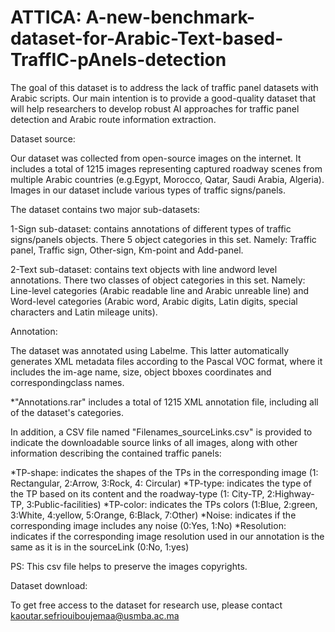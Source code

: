 # ATTICA: A-new-benchmark-dataset-for-Arabic-Text-based-TraffIC-pAnels-detection

The goal of this dataset is to address  the  lack  of  traffic  panel datasets with Arabic scripts. Our main intention is to provide a  good-quality  dataset  that  will  help  researchers  to  develop robust  AI  approaches  for  traffic  panel  detection  and  Arabic route information extraction. 

Dataset source:

Our  dataset  was  collected  from  open-source  images  on the  internet.  It  includes  a  total  of  1215  images  representing captured roadway scenes from multiple Arabic countries (e.g.Egypt,  Morocco,  Qatar,  Saudi  Arabia,  Algeria).  Images  in our  dataset  include  various  types  of  traffic  signs/panels.

The dataset contains two major sub-datasets:

1-Sign sub-dataset: contains annotations of different types of traffic signs/panels objects. There 5 object categories in this set. Namely: Traffic panel, Traffic sign, Other-sign, Km-point and Add-panel.

2-Text  sub-dataset:  contains  text  objects  with  line  andword level annotations. There two classes of object categories in this set. Namely: Line-level categories (Arabic readable line and Arabic unreable line) and Word-level categories (Arabic word, Arabic digits, Latin digits, special characters and Latin mileage units).

Annotation:

The dataset was annotated using Labelme. This  latter  automatically  generates  XML  metadata  files according to the Pascal VOC format, where it includes the im-age name, size, object bboxes coordinates and correspondingclass  names.

*"Annotations.rar" includes a total of 1215 XML annotation file, including all of the dataset's categories.

In  addition,  a  CSV  file named "Filenames_sourceLinks.csv" is  provided  to  indicate the downloadable source links of all images, along with other information  describing  the  contained  traffic  panels:

*TP-shape: indicates the shapes of the TPs in the corresponding image (1: Rectangular, 2:Arrow, 3:Rock, 4: Circular)
*TP-type: indicates the type of the TP based on its content and the roadway-type (1: City-TP, 2:Highway-TP, 3:Public-facilities)
*TP-color: indicates the TPs colors (1:Blue, 2:green, 3:White, 4:yellow, 5:Orange, 6:Black, 7:Other)
*Noise: indicates if the corresponding image includes any noise (0:Yes, 1:No)
*Resolution: indicates if the corresponding image resolution used in our annotation is the same as it is in the sourceLink (0:No, 1:yes)

PS: This csv file helps to preserve the images copyrights.

Dataset download:

To get free access to the dataset for research use, please contact kaoutar.sefriouiboujemaa@usmba.ac.ma
